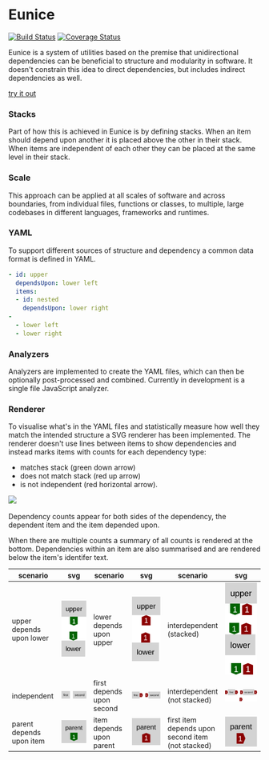 # Eunice

[![Build Status](https://travis-ci.org/DevSnicket/Eunice.svg?branch=master)](https://travis-ci.org/DevSnicket/Eunice) [![Coverage Status](https://coveralls.io/repos/github/DevSnicket/Eunice/badge.svg?branch=master&c=1)](https://coveralls.io/github/DevSnicket/Eunice?branch=master)

Eunice is a system of utilities based on the premise that unidirectional dependencies can be beneficial to structure and modularity in software. It doesn't constrain this idea to direct dependencies, but includes indirect dependencies as well.

[try it out](https://devsnicket.github.io/Eunice-harnesses/harness.html)

### Stacks

Part of how this is achieved in Eunice is by defining stacks. When an item should depend upon another it is placed above the other in their stack. When items are independent of each other they can be placed at the same level in their stack.

### Scale

This approach can be applied at all scales of software and across boundaries, from individual files, functions or classes, to multiple, large codebases in different languages, frameworks and runtimes.

### YAML

To support different sources of structure and dependency a common data format is defined in YAML.

``` YAML
- id: upper
  dependsUpon: lower left
  items:
  - id: nested
    dependsUpon: lower right
-
  - lower left
  - lower right
```

### Analyzers

Analyzers are implemented to create the YAML files, which can then be optionally post-processed and combined. Currently in development is a single file JavaScript analyzer.

### Renderer

To visualise what's in the YAML files and statistically measure how well they match the intended structure a SVG renderer has been implemented. The renderer doesn't use lines between items to show dependencies and instead marks items with counts for each dependency type:

- matches stack (green down arrow)
- does not match stack (red up arrow) 
- is not independent (red horizontal arrow).

[![](https://raw.githubusercontent.com/DevSnicket/Eunice/master/Renderer/testcases/arrows.svg?sanitize=true)](Renderer/testcases/arrows.svg)

Dependency counts appear for both sides of the dependency, the dependent item and the item depended upon.

When there are multiple counts a summary of all counts is rendered at the bottom. Dependencies within an item are also summarised and are rendered below the item's identifer text.

scenario | svg | scenario | svg | scenario | svg
-------- | :-: | -------- | :-: | -------- | :-:
upper depends<br/>upon lower | [![](https://raw.githubusercontent.com/DevSnicket/Eunice/master/Renderer/testcases/stack/upper-depends-upon-lower/.svg?sanitize=true)](Renderer/testcases/stack/upper-depends-upon-lower/.svg) | lower depends<br/>upon upper | [![](https://raw.githubusercontent.com/DevSnicket/Eunice/master/Renderer/testcases/stack/lower-depends-upon-upper/.svg?sanitize=true)](Renderer/testcases/stack/lower-depends-upon-upper/.svg) | interdependent<br/>(stacked) | [![](https://raw.githubusercontent.com/DevSnicket/Eunice/master/Renderer/testcases/stack/two-interdependent/.svg?sanitize=true)](Renderer/testcases/stack/two-interdependent/.svg)
independent | [![](https://raw.githubusercontent.com/DevSnicket/Eunice/master/Renderer/testcases/two/.svg?sanitize=true)](Renderer/testcases/two/.svg) | first depends<br/>upon second | [![](https://raw.githubusercontent.com/DevSnicket/Eunice/master/Renderer/testcases/independency/first-depends-upon-second/.svg?sanitize=true)](Renderer/testcases/independency/first-depends-upon-second/.svg) | interdependent<br/>(not stacked) | [![](https://raw.githubusercontent.com/DevSnicket/Eunice/master/Renderer/testcases/independency/two-interdependent/.svg?sanitize=true)](Renderer/testcases/independency/two-interdependent/.svg)
parent depends<br />upon item | [![](https://raw.githubusercontent.com/DevSnicket/Eunice/master/Renderer/testcases/parent-depends-upon-item/.svg?sanitize=true)](Renderer/testcases/parent-depends-upon-item/.svg) | item depends<br />upon parent | [![](https://raw.githubusercontent.com/DevSnicket/Eunice/master/Renderer/testcases/item-depends-upon-parent/.svg?sanitize=true)](Renderer/testcases/item-depends-upon-parent/.svg) | first item<br/> depends upon<br/>second item<br/>(not stacked) | [![](https://raw.githubusercontent.com/DevSnicket/Eunice/master/Renderer/testcases/independency/first-item-depends-upon-second-item/.svg?sanitize=true)](Renderer/testcases/independency/first-item-depends-upon-second-item/.svg)
